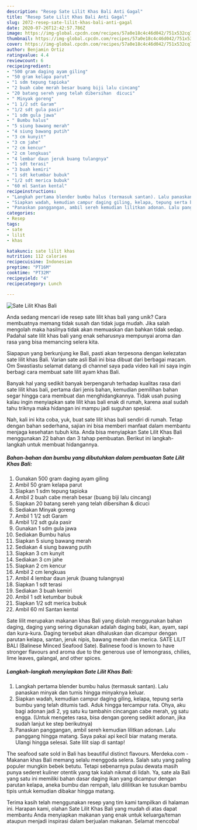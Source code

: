 ```yaml
---
description: "Resep Sate Lilit Khas Bali Anti Gagal"
title: "Resep Sate Lilit Khas Bali Anti Gagal"
slug: 2072-resep-sate-lilit-khas-bali-anti-gagal
date: 2020-07-26T12:42:57.786Z
image: https://img-global.cpcdn.com/recipes/57a0e18c4c46d042/751x532cq70/sate-lilit-khas-bali-foto-resep-utama.jpg
thumbnail: https://img-global.cpcdn.com/recipes/57a0e18c4c46d042/751x532cq70/sate-lilit-khas-bali-foto-resep-utama.jpg
cover: https://img-global.cpcdn.com/recipes/57a0e18c4c46d042/751x532cq70/sate-lilit-khas-bali-foto-resep-utama.jpg
author: Benjamin Ortiz
ratingvalue: 4.4
reviewcount: 6
recipeingredient:
- "500 gram daging ayam giling"
- "50 gram kelapa parut"
- "1 sdm tepung tapioka"
- "2 buah cabe merah besar buang biji lalu cincang"
- "20 batang sereh yang telah dibersihan  dicuci"
- " Minyak goreng"
- "1 1/2 sdt Garam"
- "1/2 sdt gula pasir"
- "1 sdm gula jawa"
- " Bumbu halus"
- "5 siung bawang merah"
- "4 siung bawang putih"
- "3 cm kunyit"
- "3 cm jahe"
- "2 cm kencur"
- "2 cm lengkuas"
- "4 lembar daun jeruk buang tulangnya"
- "1 sdt terasi"
- "3 buah kemiri"
- "1 sdt ketumbar bubuk"
- "1/2 sdt merica bubuk"
- "60 ml Santan kental"
recipeinstructions:
- "Langkah pertama blender bumbu halus (termasuk santan). Lalu panaskan minyak dan tumis hingga minyaknya keluar."
- "Siapkan wadah, kemudian campur daging giling, kelapa, tepung serta bumbu yang telah ditumis tadi. Aduk hingga tercampur rata. Ohya, aku bagi adonan jadi 2, yg satu ku tambahin cincangan cabe merah, yg satu engga. (Untuk mengetes rasa, bisa dengan goreng sedikit adonan, jika sudah lanjut ke step berikutnya)"
- "Panaskan panggangan, ambil sereh kemudian lilitkan adonan. Lalu panggang hingga matang. Saya pakai api kecil biar matang merata. Ulangi hingga selesai. Sate lilit siap di santap!"
categories:
- Resep
tags:
- sate
- lilit
- khas

katakunci: sate lilit khas 
nutrition: 112 calories
recipecuisine: Indonesian
preptime: "PT16M"
cooktime: "PT32M"
recipeyield: "4"
recipecategory: Lunch

---
```



![Sate Lilit Khas Bali](https://img-global.cpcdn.com/recipes/57a0e18c4c46d042/751x532cq70/sate-lilit-khas-bali-foto-resep-utama.jpg)

Anda sedang mencari ide resep sate lilit khas bali yang unik? Cara membuatnya memang tidak susah dan tidak juga mudah. Jika salah mengolah maka hasilnya tidak akan memuaskan dan bahkan tidak sedap. Padahal sate lilit khas bali yang enak seharusnya mempunyai aroma dan rasa yang bisa memancing selera kita.

Siapapun yang berkunjung ke Bali, pasti akan terpesona dengan kelezatan sate lilit khas Bali. Varian sate asli Bali ini bisa dibuat dari berbagai macam. Om Swastiastu selamat datang di channel saya pada video kali ini saya ingin berbagi cara membuat sate lilit ayam khas Bali.

Banyak hal yang sedikit banyak berpengaruh terhadap kualitas rasa dari sate lilit khas bali, pertama dari jenis bahan, kemudian pemilihan bahan segar hingga cara membuat dan menghidangkannya. Tidak usah pusing kalau ingin menyiapkan sate lilit khas bali enak di rumah, karena asal sudah tahu triknya maka hidangan ini mampu jadi suguhan spesial.


Nah, kali ini kita coba, yuk, buat sate lilit khas bali sendiri di rumah. Tetap dengan bahan sederhana, sajian ini bisa memberi manfaat dalam membantu menjaga kesehatan tubuh kita. Anda bisa menyiapkan Sate Lilit Khas Bali menggunakan 22 bahan dan 3 tahap pembuatan. Berikut ini langkah-langkah untuk membuat hidangannya.

<!--inarticleads1-->

##### Bahan-bahan dan bumbu yang dibutuhkan dalam pembuatan Sate Lilit Khas Bali:

1. Gunakan 500 gram daging ayam giling
1. Ambil 50 gram kelapa parut
1. Siapkan 1 sdm tepung tapioka
1. Ambil 2 buah cabe merah besar (buang biji lalu cincang)
1. Siapkan 20 batang sereh yang telah dibersihan &amp; dicuci
1. Sediakan  Minyak goreng
1. Ambil 1 1/2 sdt Garam
1. Ambil 1/2 sdt gula pasir
1. Gunakan 1 sdm gula jawa
1. Sediakan  Bumbu halus
1. Siapkan 5 siung bawang merah
1. Sediakan 4 siung bawang putih
1. Siapkan 3 cm kunyit
1. Sediakan 3 cm jahe
1. Siapkan 2 cm kencur
1. Ambil 2 cm lengkuas
1. Ambil 4 lembar daun jeruk (buang tulangnya)
1. Siapkan 1 sdt terasi
1. Sediakan 3 buah kemiri
1. Ambil 1 sdt ketumbar bubuk
1. Siapkan 1/2 sdt merica bubuk
1. Ambil 60 ml Santan kental


Sate lilit merupakan makanan khas Bali yang diolah menggunakan bahan daging, daging yang sering digunakan adalah daging babi, ikan, ayam, sapi dan kura-kura. Daging tersebut akan dihaluskan dan dicampur dengan parutan kelapa, santan, jeruk nipis, bawang merah dan merica. SATE LILIT BALI (Balinese Minced Seafood Sate). Balinese food is known to have stronger flavours and aroma due to the generous use of lemongrass, chilies, lime leaves, galangal, and other spices. 

<!--inarticleads2-->

##### Langkah-langkah menyiapkan Sate Lilit Khas Bali:

1. Langkah pertama blender bumbu halus (termasuk santan). Lalu panaskan minyak dan tumis hingga minyaknya keluar.
1. Siapkan wadah, kemudian campur daging giling, kelapa, tepung serta bumbu yang telah ditumis tadi. Aduk hingga tercampur rata. Ohya, aku bagi adonan jadi 2, yg satu ku tambahin cincangan cabe merah, yg satu engga. (Untuk mengetes rasa, bisa dengan goreng sedikit adonan, jika sudah lanjut ke step berikutnya)
1. Panaskan panggangan, ambil sereh kemudian lilitkan adonan. Lalu panggang hingga matang. Saya pakai api kecil biar matang merata. Ulangi hingga selesai. Sate lilit siap di santap!


The seafood sate sold in Bali has beautiful distinct flavours. Merdeka.com - Makanan khas Bali memang selalu menggoda selera. Salah satu yang paling populer mungkin bebek betutu. Tetapi sebenarnya pulau dewata masih punya sederet kuliner otentik yang tak kalah nikmat di lidah. Ya, sate ala Bali yang satu ini memiliki bahan dasar daging ikan yang dicampur dengan parutan kelapa, aneka bumbu dan rempah, lalu dililitkan ke tusukan bambu tipis untuk kemudian dibakar hingga matang. 

Terima kasih telah menggunakan resep yang tim kami tampilkan di halaman ini. Harapan kami, olahan Sate Lilit Khas Bali yang mudah di atas dapat membantu Anda menyiapkan makanan yang enak untuk keluarga/teman ataupun menjadi inspirasi dalam berjualan makanan. Selamat mencoba!
